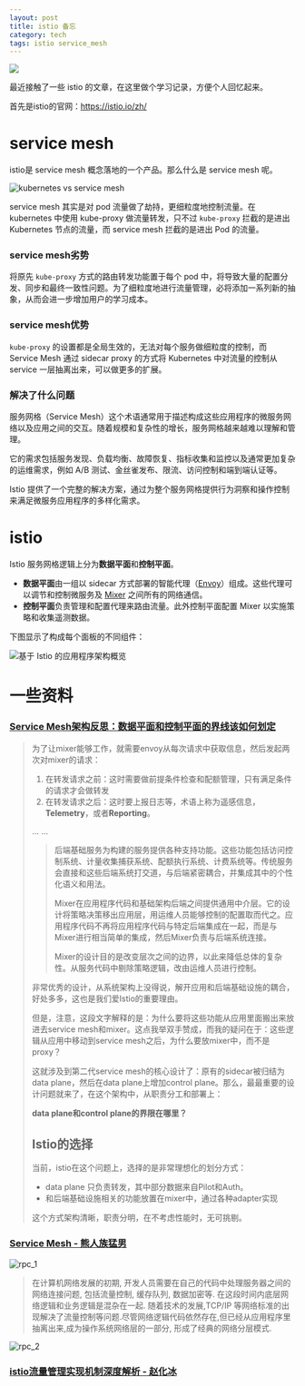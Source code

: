 ```yaml
---
layout: post
title: istio 备忘
category: tech
tags: istio service_mesh
---
```

![](https://cdn.kelu.org/blog/tags/istio.jpg)

最近接触了一些 istio 的文章，在这里做个学习记录，方便个人回忆起来。

首先是istio的官网：<https://istio.io/zh/>

# service mesh

istio是 service mesh 概念落地的一个产品。那么什么是 service mesh 呢。

![kubernetes vs service mesh](https://jimmysong.io/istio-handbook/images/006tNc79ly1fz6c7pj4sqj31hk0rejuz.jpg)

service mesh 其实是对 pod 流量做了劫持，更细粒度地控制流量。在 kubernetes 中使用 kube-proxy 做流量转发，只不过 `kube-proxy` 拦截的是进出 Kubernetes 节点的流量，而 service mesh 拦截的是进出 Pod 的流量。

### service mesh劣势

将原先 `kube-proxy` 方式的路由转发功能置于每个 pod 中，将导致大量的配置分发、同步和最终一致性问题。为了细粒度地进行流量管理，必将添加一系列新的抽象，从而会进一步增加用户的学习成本。

### service mesh优势

`kube-proxy` 的设置都是全局生效的，无法对每个服务做细粒度的控制，而 Service Mesh 通过 sidecar proxy 的方式将 Kubernetes 中对流量的控制从 service 一层抽离出来，可以做更多的扩展。

### 解决了什么问题

服务网格（Service Mesh）这个术语通常用于描述构成这些应用程序的微服务网络以及应用之间的交互。随着规模和复杂性的增长，服务网格越来越难以理解和管理。

它的需求包括服务发现、负载均衡、故障恢复、指标收集和监控以及通常更加复杂的运维需求，例如 A/B 测试、金丝雀发布、限流、访问控制和端到端认证等。

Istio 提供了一个完整的解决方案，通过为整个服务网格提供行为洞察和操作控制来满足微服务应用程序的多样化需求。

# istio

Istio 服务网格逻辑上分为**数据平面**和**控制平面**。

- **数据平面**由一组以 sidecar 方式部署的智能代理（[Envoy](https://www.envoyproxy.io/)）组成。这些代理可以调节和控制微服务及 [Mixer](https://istio.io/zh/docs/concepts/policies-and-telemetry/) 之间所有的网络通信。
- **控制平面**负责管理和配置代理来路由流量。此外控制平面配置 Mixer 以实施策略和收集遥测数据。

下图显示了构成每个面板的不同组件：

![基于 Istio 的应用程序架构概览](https://istio.io/docs/concepts/what-is-istio/arch.svg)



# 一些资料

### [Service Mesh架构反思：数据平面和控制平面的界线该如何划定](<https://skyao.io/post/201804-servicemesh-architecture-introspection/>)

>为了让mixer能够工作，就需要envoy从每次请求中获取信息，然后发起两次对mixer的请求：
>
>1. 在转发请求之前：这时需要做前提条件检查和配额管理，只有满足条件的请求才会做转发
>2. 在转发请求之后：这时要上报日志等，术语上称为遥感信息，**Telemetry**，或者**Reporting**。
>
>
>
>... ...
>
>
>
>> 后端基础服务为构建的服务提供各种支持功能。这些功能包括访问控制系统、计量收集捕获系统、配额执行系统、计费系统等。传统服务会直接和这些后端系统打交道，与后端紧密耦合，并集成其中的个性化语义和用法。
>>
>> Mixer在应用程序代码和基础架构后端之间提供通用中介层。它的设计将策略决策移出应用层，用运维人员能够控制的配置取而代之。应用程序代码不再将应用程序代码与特定后端集成在一起，而是与Mixer进行相当简单的集成，然后Mixer负责与后端系统连接。
>>
>> Mixer的设计目的是改变层次之间的边界，以此来降低总体的复杂性。从服务代码中剔除策略逻辑，改由运维人员进行控制。
>
>非常优秀的设计，从系统架构上没得说，解开应用和后端基础设施的耦合，好处多多，这也是我们爱Istio的重要理由。
>
>但是，注意，这段文字解释的是：为什么要将这些功能从应用里面搬出来放进去service mesh和mixer。这点我举双手赞成，而我的疑问在于：这些逻辑从应用中移动到service mesh之后，为什么要放mixer中，而不是proxy？
>
>这就涉及到第二代service mesh的核心设计了：原有的sidecar被归结为data plane，然后在data plane上增加control plane。那么，最最重要的设计问题就来了，在这个架构中，从职责分工和部署上：
>
>**data plane和control plane的界限在哪里？**
>
>## Istio的选择
>
>当前，istio在这个问题上，选择的是非常理想化的划分方式：
>
>- data plane 只负责转发，其中部分数据来自Pilot和Auth。
>- 和后端基础设施相关的功能放置在mixer中，通过各种adapter实现
>
>这个方式架构清晰，职责分明，在不考虑性能时，无可挑剔。

### [Service Mesh - 熊人族猛男](https://krizss.github.io/post/2019/02/service-mesh/)

![rpc_1](https://krizss.github.io/images/2019/02/rpc_1.png)

> 在计算机网络发展的初期, 开发人员需要在自己的代码中处理服务器之间的网络连接问题, 包括流量控制, 缓存队列, 数据加密等. 在这段时间内底层网络逻辑和业务逻辑是混杂在一起. 随着技术的发展,TCP/IP 等网络标准的出现解决了流量控制等问题.尽管网络逻辑代码依然存在,但已经从应用程序里抽离出来,成为操作系统网络层的一部分, 形成了经典的网络分层模式.

![rpc_2](https://krizss.github.io/images/2019/02/rpc_2.png)



### [istio流量管理实现机制深度解析 - 赵化冰](https://zhaohuabing.com/post/2018-09-25-istio-traffic-management-impl-intro/)